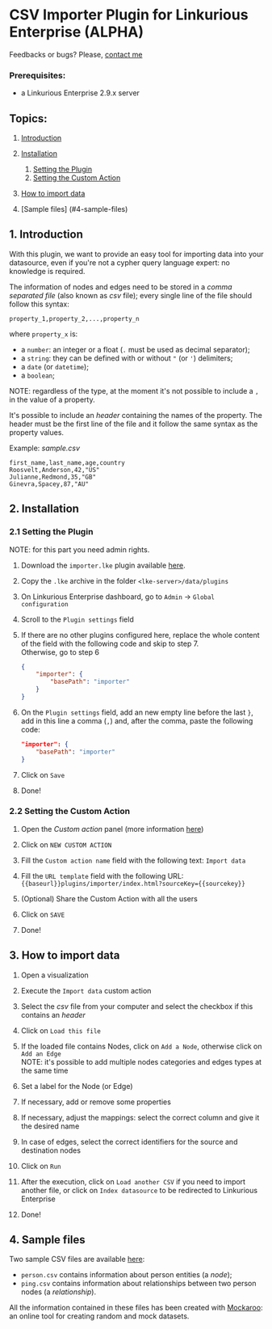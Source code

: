 # CSV Importer Plugin for Linkurious Enterprise (ALPHA)

Feedbacks or bugs? Please, [contact me](mailto:support@linkurio.us)

### Prerequisites:
- a  Linkurious Enterprise 2.9.x server

## Topics:
1. [Introduction](#1-introduction)

2. [Installation](#2-installation)
    1. [Setting the Plugin](#21-setting-the-plugin)
    2. [Setting the Custom Action](#22-setting-the-custom-action)

3. [How to import data](#3-how-to-import-data)

4. [Sample files] (#4-sample-files)

## 1. Introduction
With this plugin, we want to provide an easy tool for importing data into your datasource, even if you're not a cypher query language expert: no knowledge is required.

The information of nodes and edges need to be stored in a *comma separated file* (also known as *csv* file); every single line of the file should follow this syntax:

```
property_1,property_2,...,property_n
```

where `property_x` is:
- a `number`: an integer or a float (`.` must be used as decimal separator);
- a `string`: they can be defined with or without `"` (or `'`) delimiters;
- a `date` (or `datetime`);
- a `boolean`;

NOTE: regardless of the type, at the moment it's not possible to include a `,` in the value of a property.

It's possible to include an *header* containing the names of the property. The header must be the first line of the file and it follow the same syntax as the property values.

Example: *sample.csv*

```
first_name,last_name,age,country
Roosvelt,Anderson,42,"US"
Julianne,Redmond,35,"GB"
Ginevra,Spacey,87,"AU"
```

## 2. Installation

### 2.1 Setting the Plugin
NOTE: for this part you need admin rights.

1. Download the `importer.lke` plugin available [here](https://github.com/Linkurious/lke-plugin-csv-importer/releases/tag/v1.0.0).

2. Copy the `.lke` archive in the folder `<lke-server>/data/plugins`

3. On Linkurious Enterprise dashboard, go to `Admin` -> `Global configuration`

4. Scroll to the `Plugin settings` field

5. If there are no other plugins configured here, replace the whole content of the field with the following code and skip to step 7. \
Otherwise, go to step 6

    ```json
    {
        "importer": {
            "basePath": "importer"
        }
    }
    ```

6. On the `Plugin settings` field, add an new empty line before the last `}`, add in this line a comma (`,`) and, after the comma, paste the following code:
    
    ```json
    "importer": {
        "basePath": "importer"
    }
    ```

7. Click on `Save`

8. Done!

### 2.2 Setting the Custom Action

1. Open the *Custom action* panel (more information [here](https://doc.linkurio.us/user-manual/latest/custom-actions/#managing-custom-actions))

2. Click on `NEW CUSTOM ACTION`

3. Fill the `Custom action name` field with the following text: `Import data` 

4. Fill the `URL template` field with the following URL: `{{baseurl}}plugins/importer/index.html?sourceKey={{sourcekey}}`

5. (Optional) Share the Custom Action with all the users

6. Click on `SAVE`

7. Done!

## 3. How to import data

1. Open a visualization

2. Execute the `Import data` custom action

3. Select the *csv* file from your computer and select the checkbox if this contains an *header*

4. Click on `Load this file`

5. If the loaded file contains Nodes, click on `Add a Node`, otherwise click on `Add an Edge` \
NOTE: it's possible to add multiple nodes categories and edges types at the same time

6. Set a label for the Node (or Edge)

7. If necessary, add or remove some properties

8. If necessary, adjust the mappings: select the correct column and give it the desired name

9. In case of edges, select the correct identifiers for the source and destination nodes

10. Click on `Run`

11. After the execution, click on `Load another CSV` if you need to import another file, or click on `Index datasource` to be redirected to Linkurious Enterprise

12. Done!

## 4. Sample files

Two sample CSV files are available [here](https://github.com/Linkurious/lke-plugin-csv-importer/tree/master/sample%20csv):
- `person.csv` contains information about person entities (a *node*);
- `ping.csv` contains information about relationships between two person nodes (a *relationship*).

All the information contained in these files has been created with [Mockaroo](http://mockaroo.com/): an online tool for creating random and mock datasets.